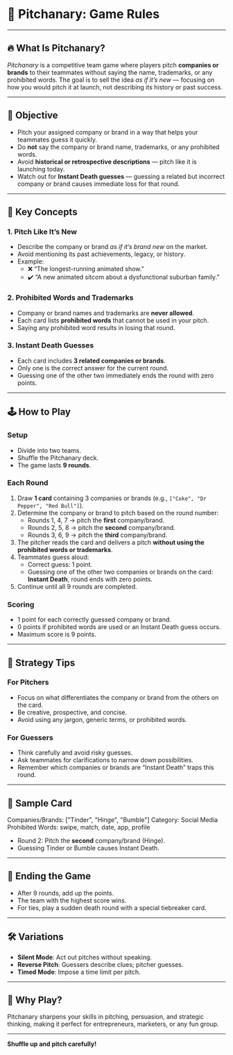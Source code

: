 # 🎲 Pitchanary: Game Rules 

---

## 🔥 What Is Pitchanary?

*Pitchanary* is a competitive team game where players pitch **companies or brands** to their teammates without saying the name, trademarks, or any prohibited words. The goal is to sell the idea *as if it’s new* — focusing on how you would pitch it at launch, not describing its history or past success.

---

## 🎯 Objective

- Pitch your assigned company or brand in a way that helps your teammates guess it quickly.
- Do **not** say the company or brand name, trademarks, or any prohibited words.
- Avoid **historical or retrospective descriptions** — pitch like it is launching today.
- Watch out for **Instant Death guesses** — guessing a related but incorrect company or brand causes immediate loss for that round.

---

## 🧠 Key Concepts

### 1. **Pitch Like It’s New**

- Describe the company or brand *as if it’s brand new* on the market.
- Avoid mentioning its past achievements, legacy, or history.
- Example:
  - ❌ “The longest-running animated show.”  
  - ✔️ “A new animated sitcom about a dysfunctional suburban family.”

### 2. **Prohibited Words and Trademarks**

- Company or brand names and trademarks are **never allowed**.
- Each card lists **prohibited words** that cannot be used in your pitch.
- Saying any prohibited word results in losing that round.

### 3. **Instant Death Guesses**

- Each card includes **3 related companies or brands**.
- Only one is the correct answer for the current round.
- Guessing one of the other two immediately ends the round with zero points.

---

## 🕹️ How to Play

### Setup

- Divide into two teams.
- Shuffle the Pitchanary deck.
- The game lasts **9 rounds**.

### Each Round

1. Draw **1 card** containing 3 companies or brands (e.g., `["Coke", "Dr Pepper", "Red Bull"]`).
2. Determine the company or brand to pitch based on the round number:
   - Rounds 1, 4, 7 → pitch the **first** company/brand.
   - Rounds 2, 5, 8 → pitch the **second** company/brand.
   - Rounds 3, 6, 9 → pitch the **third** company/brand.
3. The pitcher reads the card and delivers a pitch **without using the prohibited words or trademarks**.
4. Teammates guess aloud:
   - Correct guess: 1 point.
   - Guessing one of the other two companies or brands on the card: **Instant Death**, round ends with zero points.
5. Continue until all 9 rounds are completed.

### Scoring

- 1 point for each correctly guessed company or brand.
- 0 points if prohibited words are used or an Instant Death guess occurs.
- Maximum score is 9 points.

---

## 🧠 Strategy Tips

### For Pitchers

- Focus on what differentiates the company or brand from the others on the card.
- Be creative, prospective, and concise.
- Avoid using any jargon, generic terms, or prohibited words.

### For Guessers

- Think carefully and avoid risky guesses.
- Ask teammates for clarifications to narrow down possibilities.
- Remember which companies or brands are “Instant Death” traps this round.

---

## 🧩 Sample Card

Companies/Brands: ["Tinder", "Hinge", "Bumble"]
Category: Social Media
Prohibited Words: swipe, match, date, app, profile

- Round 2: Pitch the **second** company/brand (Hinge).
- Guessing Tinder or Bumble causes Instant Death.

---

## 🏁 Ending the Game

- After 9 rounds, add up the points.
- The team with the highest score wins.
- For ties, play a sudden death round with a special tiebreaker card.

---

## 🛠️ Variations

- **Silent Mode**: Act out pitches without speaking.
- **Reverse Pitch**: Guessers describe clues; pitcher guesses.
- **Timed Mode**: Impose a time limit per pitch.

---

## 🎉 Why Play?

Pitchanary sharpens your skills in pitching, persuasion, and strategic thinking, making it perfect for entrepreneurs, marketers, or any fun group.

---

**Shuffle up and pitch carefully!**
